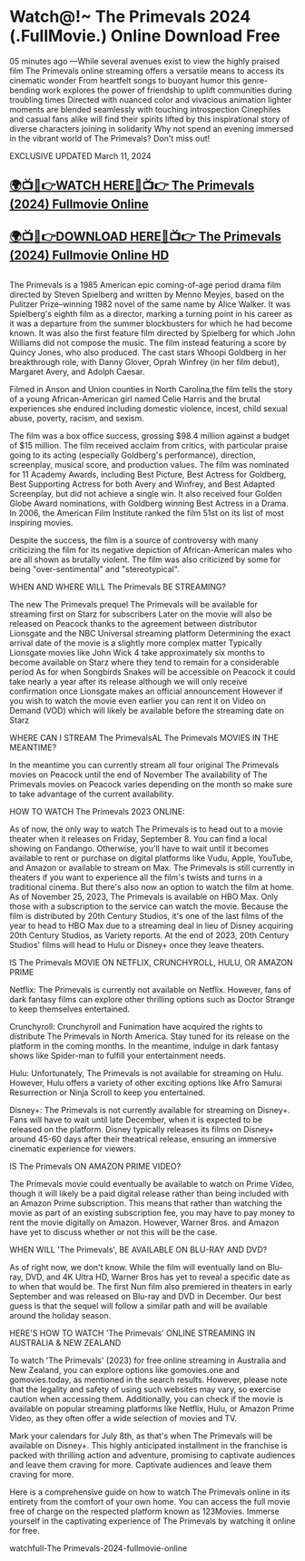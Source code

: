 <h1>Watch@!~ The Primevals 2024 (.FullMovie.) Online Download Free</h1>

05 minutes ago —While several avenues exist to view the highly praised film The Primevals online streaming offers a versatile means to access its cinematic wonder From heartfelt songs to buoyant humor this genre-bending work explores the power of friendship to uplift communities during troubling times Directed with nuanced color and vivacious animation lighter moments are blended seamlessly with touching introspection Cinephiles and casual fans alike will find their spirits lifted by this inspirational story of diverse characters joining in solidarity Why not spend an evening immersed in the vibrant world of The Primevals? Don't miss out!

EXCLUSIVE UPDATED March 11, 2024


<h2 class="heading-element" dir="auto"><a href="https://t.co/5LMHXkUtFJ" rel="nofollow">🌍📺📱👉WATCH HERE🔴📺👉 The Primevals (2024) Fullmovie Online</a></h2>

<h2 class="heading-element" dir="auto"><a href="https://t.co/5LMHXkUtFJ" rel="nofollow">🌍📺📱👉DOWNLOAD HERE🔴📺👉 The Primevals (2024) Fullmovie Online HD</a></h2>

<a href="https://t.co/5LMHXkUtFJ" rel="nofollow"><img src="https://camo.githubusercontent.com/15786e5906b59b147064f232e20c72ab28618fa4cbf81b8f23f58fbc50995f60/68747470733a2f2f62616e676c617264696172792e636f6d2f77702d636f6e74656e742f75706c6f6164732f323032342f30312f6d6f76696568756268712e676966" alt="" style="max-width: 100%;"></a>


The Primevals is a 1985 American epic coming-of-age period drama film directed by Steven Spielberg and written by Menno Meyjes, based on the Pulitzer Prize–winning 1982 novel of the same name by Alice Walker. It was Spielberg's eighth film as a director, marking a turning point in his career as it was a departure from the summer blockbusters for which he had become known. It was also the first feature film directed by Spielberg for which John Williams did not compose the music. The film instead featuring a score by Quincy Jones, who also produced. The cast stars Whoopi Goldberg in her breakthrough role, with Danny Glover, Oprah Winfrey (in her film debut), Margaret Avery, and Adolph Caesar.

Filmed in Anson and Union counties in North Carolina,the film tells the story of a young African-American girl named Celie Harris and the brutal experiences she endured including domestic violence, incest, child sexual abuse, poverty, racism, and sexism.

The film was a box office success, grossing $98.4 million against a budget of $15 million. The film received acclaim from critics, with particular praise going to its acting (especially Goldberg's performance), direction, screenplay, musical score, and production values. The film was nominated for 11 Academy Awards, including Best Picture, Best Actress for Goldberg, Best Supporting Actress for both Avery and Winfrey, and Best Adapted Screenplay, but did not achieve a single win. It also received four Golden Globe Award nominations, with Goldberg winning Best Actress in a Drama. In 2006, the American Film Institute ranked the film 51st on its list of most inspiring movies.

Despite the success, the film is a source of controversy with many criticizing the film for its negative depiction of African-American males who are all shown as brutally violent. The film was also criticized by some for being "over-sentimental" and "stereotypical".

WHEN AND WHERE WILL The Primevals BE STREAMING?

The new The Primevals prequel The Primevals will be available for streaming first on Starz for subscribers Later on the movie will also be released on Peacock thanks to the agreement between distributor Lionsgate and the NBC Universal streaming platform Determining the exact arrival date of the movie is a slightly more complex matter Typically Lionsgate movies like John Wick 4 take approximately six months to become available on Starz where they tend to remain for a considerable period As for when Songbirds Snakes will be accessible on Peacock it could take nearly a year after its release although we will only receive confirmation once Lionsgate makes an official announcement However if you wish to watch the movie even earlier you can rent it on Video on Demand (VOD) which will likely be available before the streaming date on Starz

WHERE CAN I STREAM The PrimevalsAL The Primevals MOVIES IN THE MEANTIME?

In the meantime you can currently stream all four original The Primevals movies on Peacock until the end of November The availability of The Primevals movies on Peacock varies depending on the month so make sure to take advantage of the current availability.

HOW TO WATCH The Primevals 2023 ONLINE:

As of now, the only way to watch The Primevals is to head out to a movie theater when it releases on Friday, September 8. You can find a local showing on Fandango. Otherwise, you'll have to wait until it becomes available to rent or purchase on digital platforms like Vudu, Apple, YouTube, and Amazon or available to stream on Max. The Primevals is still currently in theaters if you want to experience all the film's twists and turns in a traditional cinema. But there's also now an option to watch the film at home. As of November 25, 2023, The Primevals is available on HBO Max. Only those with a subscription to the service can watch the movie. Because the film is distributed by 20th Century Studios, it's one of the last films of the year to head to HBO Max due to a streaming deal in lieu of Disney acquiring 20th Century Studios, as Variety reports. At the end of 2023, 20th Century Studios' films will head to Hulu or Disney+ once they leave theaters.

IS The Primevals MOVIE ON NETFLIX, CRUNCHYROLL, HULU, OR AMAZON PRIME

Netflix: The Primevals is currently not available on Netflix. However, fans of dark fantasy films can explore other thrilling options such as Doctor Strange to keep themselves entertained.

Crunchyroll: Crunchyroll and Funimation have acquired the rights to distribute The Primevals in North America. Stay tuned for its release on the platform in the coming months. In the meantime, indulge in dark fantasy shows like Spider-man to fulfill your entertainment needs.

Hulu: Unfortunately, The Primevals is not available for streaming on Hulu. However, Hulu offers a variety of other exciting options like Afro Samurai Resurrection or Ninja Scroll to keep you entertained.

Disney+: The Primevals is not currently available for streaming on Disney+. Fans will have to wait until late December, when it is expected to be released on the platform. Disney typically releases its films on Disney+ around 45-60 days after their theatrical release, ensuring an immersive cinematic experience for viewers.

IS The Primevals ON AMAZON PRIME VIDEO?

The Primevals movie could eventually be available to watch on Prime Video, though it will likely be a paid digital release rather than being included with an Amazon Prime subscription. This means that rather than watching the movie as part of an existing subscription fee, you may have to pay money to rent the movie digitally on Amazon. However, Warner Bros. and Amazon have yet to discuss whether or not this will be the case.

WHEN WILL 'The Primevals', BE AVAILABLE ON BLU-RAY AND DVD?

As of right now, we don't know. While the film will eventually land on Blu-ray, DVD, and 4K Ultra HD, Warner Bros has yet to reveal a specific date as to when that would be. The first Nun film also premiered in theaters in early September and was released on Blu-ray and DVD in December. Our best guess is that the sequel will follow a similar path and will be available around the holiday season.

HERE'S HOW TO WATCH 'The Primevals' ONLINE STREAMING IN AUSTRALIA & NEW ZEALAND

To watch 'The Primevals' (2023) for free online streaming in Australia and New Zealand, you can explore options like gomovies.one and gomovies.today, as mentioned in the search results. However, please note that the legality and safety of using such websites may vary, so exercise caution when accessing them. Additionally, you can check if the movie is available on popular streaming platforms like Netflix, Hulu, or Amazon Prime Video, as they often offer a wide selection of movies and TV.

Mark your calendars for July 8th, as that's when The Primevals will be available on Disney+. This highly anticipated installment in the franchise is packed with thrilling action and adventure, promising to captivate audiences and leave them craving for more. Captivate audiences and leave them craving for more.

Here is a comprehensive guide on how to watch The Primevals online in its entirety from the comfort of your own home. You can access the full movie free of charge on the respected platform known as 123Movies. Immerse yourself in the captivating experience of The Primevals by watching it online for free.


watchfull-The Primevals-2024-fullmovie-online




